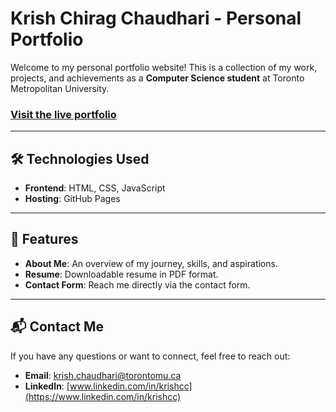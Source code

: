 # Krish Chirag Chaudhari - Personal Portfolio

Welcome to my personal portfolio website! This is a collection of my work, projects, and achievements as a **Computer Science student** at Toronto Metropolitan University.

### [Visit the live portfolio](https://krish-chaudhari.github.io/Portfolio/#home)

---

## 🛠 Technologies Used

- **Frontend**: HTML, CSS, JavaScript
- **Hosting**: GitHub Pages

---

## 🌟 Features

- **About Me**: An overview of my journey, skills, and aspirations.
- **Resume**: Downloadable resume in PDF format.
- **Contact Form**: Reach me directly via the contact form.

---

## 📬 Contact Me

If you have any questions or want to connect, feel free to reach out:

- **Email**: krish.chaudhari@torontomu.ca
- **LinkedIn**: [www.linkedin.com/in/krishcc](https://www.linkedin.com/in/krishcc)
